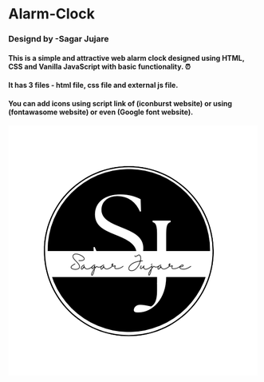 # Alarm-Clock

### Designd by -Sagar Jujare 
#### This is a simple and attractive web alarm clock designed using HTML, CSS and Vanilla JavaScript with basic functionality. ⏰
#### It has 3 files - html file, css file and external js file.
#### You can add icons using script link of (iconburst website) or using (fontawasome website) or even (Google font website).
![github](https://raw.githubusercontent.com/sagar-jujare/Alarm-Clock/main/logo.png)
